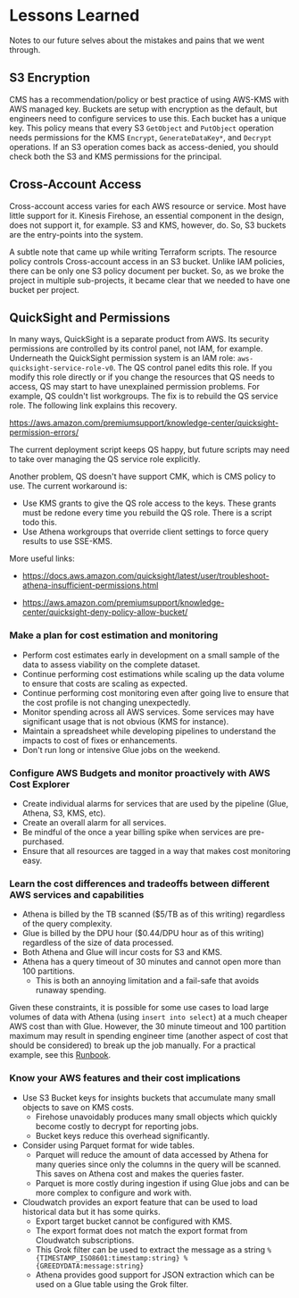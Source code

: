 # Lessons Learned
Notes to our future selves about the mistakes and pains that we went through.

## S3 Encryption
CMS has a recommendation/policy or best practice of using AWS-KMS with AWS managed key. Buckets are setup with encryption as the default, but engineers need to configure services to use this. Each bucket has a unique key. This policy means that every S3 `GetObject` and `PutObject` operation needs permissions for the KMS `Encrypt`, `GenerateDataKey*`, and `Decrypt` operations. If an S3 operation comes back as access-denied, you should check both the S3 and KMS permissions for the principal.  

## Cross-Account Access
Cross-account access varies for each AWS resource or service. Most have little support for it. Kinesis Firehose, an essential component in the design, does not support it, for example. S3 and KMS, however, do. So, S3 buckets are the entry-points into the system. 

A subtle note that came up while writing Terraform scripts. The resource policy controls Cross-account access in an S3 bucket. Unlike IAM policies, there can be only one S3 policy document per bucket. So, as we broke the project in multiple sub-projects, it became clear that we needed to have one bucket per project.

## QuickSight and Permissions
In many ways, QuickSight is a separate product from AWS. Its security permissions are controlled by its control panel, not IAM, for example. Underneath the QuickSight permission system is an IAM role: `aws-quicksight-service-role-v0`. The QS control panel edits this role. If you modify this role directly or if you change the resources that QS needs to access, QS may start to have unexplained permission problems. For example, QS couldn't list workgroups. The fix is to rebuild the QS service role. The following link explains this recovery. 

https://aws.amazon.com/premiumsupport/knowledge-center/quicksight-permission-errors/

The current deployment script keeps QS happy, but future scripts may need to take over managing the QS service role explicitly. 

Another problem, QS doesn't have support CMK, which is CMS policy to use. The current workaround is:
- Use KMS grants to give the QS role access to the keys. These grants must be redone every time you rebuild the QS role. There is a script todo this. 
- Use Athena workgroups that override client settings to force query results to use SSE-KMS. 

More useful links:
- https://docs.aws.amazon.com/quicksight/latest/user/troubleshoot-athena-insufficient-permissions.html

- https://aws.amazon.com/premiumsupport/knowledge-center/quicksight-deny-policy-allow-bucket/

### Make a plan for cost estimation and monitoring

 - Perform cost estimates early in development on a small sample of the data to assess viability on the complete dataset. 
 - Continue performing cost estimations while scaling up the data volume to ensure that costs are scaling as expected. 
 - Continue performing cost monitoring even after going live to ensure that the cost profile is not changing unexpectedly. 
 - Monitor spending across all AWS services. Some services may have significant usage that is not obvious (KMS for instance).
 - Maintain a spreadsheet while developing pipelines to understand the impacts to cost of fixes or enhancements.
 - Don't run long or intensive Glue jobs on the weekend.

### Configure AWS Budgets and monitor proactively with AWS Cost Explorer

 - Create individual alarms for services that are used by the pipeline (Glue, Athena, S3, KMS, etc).
 - Create an overall alarm for all services.
 - Be mindful of the once a year billing spike when services are pre-purchased.
 - Ensure that all resources are tagged in a way that makes cost monitoring easy.

### Learn the cost differences and tradeoffs between different AWS services and capabilities

 - Athena is billed by the TB scanned ($5/TB as of this writing) regardless of the query complexity.
 - Glue is billed by the DPU hour ($0.44/DPU hour as of this writing) regardless of the size of data processed.
 - Both Athena and Glue will incur costs for S3 and KMS.
 - Athena has a query timeout of 30 minutes and cannot open more than 100 partitions.
   - This is both an annoying limitation and a fail-safe that avoids runaway spending.

Given these constraints, it is possible for some use cases to load large volumes of data with Athena (using
`insert into select`) at a much cheaper AWS cost than with Glue. However, the 30 minute timeout and 100 partition
maximum may result in spending engineer time (another aspect of cost that should be considered) to break up the job
manually. For a practical example, see this [Runbook](../../runbooks/how-to-load-cloudwatch-historical-data.md).

### Know your AWS features and their cost implications

 - Use S3 Bucket keys for insights buckets that accumulate many small objects to save on KMS costs.
   - Firehose unavoidably produces many small objects which quickly become costly to decrypt for reporting jobs.
   - Bucket keys reduce this overhead significantly.
 - Consider using Parquet format for wide tables.
   - Parquet will reduce the amount of data accessed by Athena for many queries since only the columns in the query will
     be scanned. This saves on Athena cost and makes the queries faster.
   - Parquet is more costly during ingestion if using Glue jobs and can be more complex to configure and work with.
 - Cloudwatch provides an export feature that can be used to load historical data but it has some quirks.
   - Export target bucket cannot be configured with KMS.
   - The export format does not match the export format from Cloudwatch subscriptions.
   - This Grok filter can be used to extract the message as a string `%{TIMESTAMP_ISO8601:timestamp:string} %{GREEDYDATA:message:string}`
   - Athena provides good support for JSON extraction which can be used on a Glue table using the Grok filter.
 